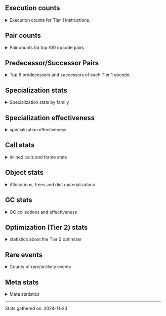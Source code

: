## Execution counts

<details>
<summary> Execution counts for Tier 1 instructions. </summary>


The "miss ratio" column shows the percentage of times the instruction
executed that it deoptimized. When this happens, the base unspecialized
instruction is not counted.

<table>
<thead>
<tr>
<th align="left">Name</th>
<th align="right">Base Count</th>
<th align="right">Head Count</th>
<th align="right">Change</th>
</tr>
</thead>
<tbody>
<tr>
<td align="left">UNARY_INVERT</td>
<td align="right">2,277,060</td>
<td align="right">9,252,400</td>
<td align="right">306.3%</td>
</tr>
<tr>
<td align="left">ENTER_EXECUTOR</td>
<td align="right">14,687,280</td>
<td align="right">49,463,740</td>
<td align="right">236.8%</td>
</tr>
<tr>
<td align="left">STORE_ATTR_INSTANCE_VALUE</td>
<td align="right">5,810,580</td>
<td align="right">19,162,920</td>
<td align="right">229.8%</td>
</tr>
<tr>
<td align="left">TO_BOOL_BOOL</td>
<td align="right">16,537,620</td>
<td align="right">41,411,700</td>
<td align="right">150.4%</td>
</tr>
<tr>
<td align="left">POP_JUMP_IF_TRUE</td>
<td align="right">8,787,840</td>
<td align="right">21,080,160</td>
<td align="right">139.9%</td>
</tr>
<tr>
<td align="left">RETURN_VALUE</td>
<td align="right">38,395,740</td>
<td align="right">88,931,380</td>
<td align="right">131.6%</td>
</tr>
<tr>
<td align="left">SWAP</td>
<td align="right">17,140,680</td>
<td align="right">37,458,480</td>
<td align="right">118.5%</td>
</tr>
<tr>
<td align="left">POP_TOP</td>
<td align="right">13,913,080</td>
<td align="right">29,044,760</td>
<td align="right">108.8%</td>
</tr>
<tr>
<td align="left">LOAD_ATTR_INSTANCE_VALUE</td>
<td align="right">46,838,400</td>
<td align="right">93,312,940</td>
<td align="right">99.2%</td>
</tr>
<tr>
<td align="left">STORE_SUBSCR</td>
<td align="right">5,503,520</td>
<td align="right">245,780</td>
<td align="right">-95.5%</td>
</tr>
<tr>
<td align="left">LOAD_CONST</td>
<td align="right">5,505,120</td>
<td align="right">248,660</td>
<td align="right">-95.5%</td>
</tr>
<tr>
<td align="left">BINARY_SLICE</td>
<td align="right">16,798,680</td>
<td align="right">1,029,300</td>
<td align="right">-93.9%</td>
</tr>
<tr>
<td align="left">RESUME_CHECK</td>
<td align="right">18,580,260</td>
<td align="right">1,639,800</td>
<td align="right">-91.2%</td>
</tr>
<tr>
<td align="left">COPY</td>
<td align="right">15,209,880</td>
<td align="right">28,562,220</td>
<td align="right">87.8%</td>
</tr>
<tr>
<td align="left">LOAD_CONST_IMMORTAL</td>
<td align="right">13,227,180</td>
<td align="right">1,976,580</td>
<td align="right">-85.1%</td>
</tr>
<tr>
<td align="left">BINARY_OP_ADD_INT</td>
<td align="right">16,540,500</td>
<td align="right">5,583,700</td>
<td align="right">-66.2%</td>
</tr>
<tr>
<td align="left">JUMP_BACKWARD</td>
<td align="right">2,435,420</td>
<td align="right">4,000,440</td>
<td align="right">64.3%</td>
</tr>
<tr>
<td align="left">LOAD_ATTR_METHOD_LAZY_DICT</td>
<td align="right">233,220</td>
<td align="right">83,620</td>
<td align="right">-64.1%</td>
</tr>
<tr>
<td align="left">TO_BOOL</td>
<td align="right">233,280</td>
<td align="right">83,680</td>
<td align="right">-64.1%</td>
</tr>
<tr>
<td align="left">LOAD_FAST_LOAD_FAST</td>
<td align="right">20,819,800</td>
<td align="right">7,753,400</td>
<td align="right">-62.8%</td>
</tr>
<tr>
<td align="left">STORE_FAST</td>
<td align="right">49,566,120</td>
<td align="right">80,361,700</td>
<td align="right">62.1%</td>
</tr>
<tr>
<td align="left">CALL_BUILTIN_O</td>
<td align="right">246,060</td>
<td align="right">96,480</td>
<td align="right">-60.8%</td>
</tr>
<tr>
<td align="left">CALL_METHOD_DESCRIPTOR_FAST</td>
<td align="right">248,520</td>
<td align="right">98,920</td>
<td align="right">-60.2%</td>
</tr>
<tr>
<td align="left">LOAD_ATTR_METHOD_WITH_VALUES</td>
<td align="right">12,917,620</td>
<td align="right">19,182,760</td>
<td align="right">48.5%</td>
</tr>
<tr>
<td align="left">GET_ITER</td>
<td align="right">606,840</td>
<td align="right">353,660</td>
<td align="right">-41.7%</td>
</tr>
<tr>
<td align="left">POP_JUMP_IF_FALSE</td>
<td align="right">54,532,200</td>
<td align="right">76,634,820</td>
<td align="right">40.5%</td>
</tr>
<tr>
<td align="left">LOAD_SMALL_INT</td>
<td align="right">91,894,340</td>
<td align="right">58,320,580</td>
<td align="right">-36.5%</td>
</tr>
<tr>
<td align="left">LOAD_FAST</td>
<td align="right">215,547,140</td>
<td align="right">293,898,880</td>
<td align="right">36.4%</td>
</tr>
<tr>
<td align="left">CALL_PY_EXACT_ARGS</td>
<td align="right">18,473,620</td>
<td align="right">24,741,240</td>
<td align="right">33.9%</td>
</tr>
<tr>
<td align="left">BINARY_OP</td>
<td align="right">49,370,560</td>
<td align="right">64,868,000</td>
<td align="right">31.4%</td>
</tr>
<tr>
<td align="left">FOR_ITER_LIST</td>
<td align="right">904,620</td>
<td align="right">651,440</td>
<td align="right">-28.0%</td>
</tr>
<tr>
<td align="left">LOAD_GLOBAL_BUILTIN</td>
<td align="right">1,137,120</td>
<td align="right">837,940</td>
<td align="right">-26.3%</td>
</tr>
<tr>
<td align="left">COMPARE_OP_INT</td>
<td align="right">46,155,000</td>
<td align="right">55,823,140</td>
<td align="right">20.9%</td>
</tr>
<tr>
<td align="left">CALL_LEN</td>
<td align="right">768,420</td>
<td align="right">618,820</td>
<td align="right">-19.5%</td>
</tr>
<tr>
<td align="left">BINARY_OP_SUBTRACT_INT</td>
<td align="right">34,956,120</td>
<td align="right">31,040,200</td>
<td align="right">-11.2%</td>
</tr>
<tr>
<td align="left">TO_BOOL_INT</td>
<td align="right">378,900</td>
<td align="right">388,780</td>
<td align="right">2.6%</td>
</tr>
<tr>
<td align="left">LOAD_GLOBAL_MODULE</td>
<td align="right">5,634,180</td>
<td align="right">5,636,660</td>
<td align="right">0.0%</td>
</tr>
<tr>
<td align="left">CALL_LIST_APPEND</td>
<td align="right">8,175,840</td>
<td align="right">8,178,320</td>
<td align="right">0.0%</td>
</tr>
<tr>
<td align="left">LOAD_ATTR_METHOD_NO_DICT</td>
<td align="right">8,191,860</td>
<td align="right">8,194,340</td>
<td align="right">0.0%</td>
</tr>
<tr>
<td align="left">BINARY_SUBSCR_LIST_INT</td>
<td align="right">8,355,420</td>
<td align="right">8,357,900</td>
<td align="right">0.0%</td>
</tr>
<tr>
<td align="left">JUMP_FORWARD</td>
<td align="right">3,778,440</td>
<td align="right">3,778,440</td>
<td align="right">0.0%</td>
</tr>
<tr>
<td align="left">FOR_ITER_RANGE</td>
<td align="right">824,000</td>
<td align="right">824,000</td>
<td align="right">0.0%</td>
</tr>
<tr>
<td align="left">BINARY_SUBSCR</td>
<td align="right">802,620</td>
<td align="right">802,620</td>
<td align="right">0.0%</td>
</tr>
<tr>
<td align="left">NOP</td>
<td align="right">500,340</td>
<td align="right">500,340</td>
<td align="right">0.0%</td>
</tr>
<tr>
<td align="left">STORE_SUBSCR_LIST_INT</td>
<td align="right">491,520</td>
<td align="right">491,520</td>
<td align="right">0.0%</td>
</tr>
<tr>
<td align="left">STORE_FAST_STORE_FAST</td>
<td align="right">367,800</td>
<td align="right">367,800</td>
<td align="right">0.0%</td>
</tr>
<tr>
<td align="left">UNPACK_SEQUENCE_TWO_TUPLE</td>
<td align="right">315,180</td>
<td align="right">315,180</td>
<td align="right">0.0%</td>
</tr>
<tr>
<td align="left">FOR_ITER</td>
<td align="right">261,340</td>
<td align="right">261,340</td>
<td align="right">0.0%</td>
</tr>
<tr>
<td align="left">CALL_BUILTIN_CLASS</td>
<td align="right">121,860</td>
<td align="right">121,860</td>
<td align="right">0.0%</td>
</tr>
<tr>
<td align="left">BUILD_LIST</td>
<td align="right">69,480</td>
<td align="right">69,480</td>
<td align="right">0.0%</td>
</tr>
<tr>
<td align="left">EXIT_INIT_CHECK</td>
<td align="right">53,400</td>
<td align="right">53,400</td>
<td align="right">0.0%</td>
</tr>
<tr>
<td align="left">BUILD_TUPLE</td>
<td align="right">53,400</td>
<td align="right">53,400</td>
<td align="right">0.0%</td>
</tr>
<tr>
<td align="left">CALL_ALLOC_AND_ENTER_INIT</td>
<td align="right">53,400</td>
<td align="right">53,400</td>
<td align="right">0.0%</td>
</tr>
<tr>
<td align="left">INTERPRETER_EXIT</td>
<td align="right">52,920</td>
<td align="right">52,920</td>
<td align="right">0.0%</td>
</tr>
<tr>
<td align="left">BINARY_OP_MULTIPLY_INT</td>
<td align="right">33,720</td>
<td align="right">33,720</td>
<td align="right">0.0%</td>
</tr>
<tr>
<td align="left">CALL_BUILTIN_FAST</td>
<td align="right">24,060</td>
<td align="right">24,060</td>
<td align="right">0.0%</td>
</tr>
<tr>
<td align="left">LIST_APPEND</td>
<td align="right">8,700</td>
<td align="right">8,700</td>
<td align="right">0.0%</td>
</tr>
<tr>
<td align="left">CALL</td>
<td align="right">1,180</td>
<td align="right">1,180</td>
<td align="right">0.0%</td>
</tr>
<tr>
<td align="left">LOAD_ATTR</td>
<td align="right">1,120</td>
<td align="right">1,120</td>
<td align="right">0.0%</td>
</tr>
<tr>
<td align="left">CALL_NON_PY_GENERAL</td>
<td align="right">780</td>
<td align="right">780</td>
<td align="right">0.0%</td>
</tr>
<tr>
<td align="left">LOAD_GLOBAL</td>
<td align="right">720</td>
<td align="right">720</td>
<td align="right">0.0%</td>
</tr>
<tr>
<td align="left">PUSH_NULL</td>
<td align="right">480</td>
<td align="right">480</td>
<td align="right">0.0%</td>
</tr>
<tr>
<td align="left">COMPARE_OP</td>
<td align="right">380</td>
<td align="right">380</td>
<td align="right">0.0%</td>
</tr>
<tr>
<td align="left">CALL_KW_NON_PY</td>
<td align="right">360</td>
<td align="right">360</td>
<td align="right">0.0%</td>
</tr>
<tr>
<td align="left">LOAD_ATTR_CLASS</td>
<td align="right">360</td>
<td align="right">360</td>
<td align="right">0.0%</td>
</tr>
<tr>
<td align="left">LOAD_ATTR_MODULE</td>
<td align="right">300</td>
<td align="right">300</td>
<td align="right">0.0%</td>
</tr>
<tr>
<td align="left">CALL_BUILTIN_FAST_WITH_KEYWORDS</td>
<td align="right">240</td>
<td align="right">240</td>
<td align="right">0.0%</td>
</tr>
<tr>
<td align="left">CALL_METHOD_DESCRIPTOR_NOARGS</td>
<td align="right">180</td>
<td align="right">180</td>
<td align="right">0.0%</td>
</tr>
<tr>
<td align="left">CALL_METHOD_DESCRIPTOR_O</td>
<td align="right">180</td>
<td align="right">180</td>
<td align="right">0.0%</td>
</tr>
<tr>
<td align="left">STORE_ATTR</td>
<td align="right">160</td>
<td align="right">160</td>
<td align="right">0.0%</td>
</tr>
<tr>
<td align="left">CALL_FUNCTION_EX</td>
<td align="right">120</td>
<td align="right">120</td>
<td align="right">0.0%</td>
</tr>
<tr>
<td align="left">LOAD_DEREF</td>
<td align="right">120</td>
<td align="right">120</td>
<td align="right">0.0%</td>
</tr>
<tr>
<td align="left">LOAD_FAST_AND_CLEAR</td>
<td align="right">120</td>
<td align="right">120</td>
<td align="right">0.0%</td>
</tr>
<tr>
<td align="left">CALL_ISINSTANCE</td>
<td align="right">120</td>
<td align="right">120</td>
<td align="right">0.0%</td>
</tr>
<tr>
<td align="left">MAKE_FUNCTION</td>
<td align="right">60</td>
<td align="right">60</td>
<td align="right">0.0%</td>
</tr>
<tr>
<td align="left">CALL_INTRINSIC_1</td>
<td align="right">60</td>
<td align="right">60</td>
<td align="right">0.0%</td>
</tr>
<tr>
<td align="left">COPY_FREE_VARS</td>
<td align="right">60</td>
<td align="right">60</td>
<td align="right">0.0%</td>
</tr>
<tr>
<td align="left">IS_OP</td>
<td align="right">60</td>
<td align="right">60</td>
<td align="right">0.0%</td>
</tr>
<tr>
<td align="left">LIST_EXTEND</td>
<td align="right">60</td>
<td align="right">60</td>
<td align="right">0.0%</td>
</tr>
<tr>
<td align="left">LOAD_FAST_CHECK</td>
<td align="right">60</td>
<td align="right">60</td>
<td align="right">0.0%</td>
</tr>
<tr>
<td align="left">MAKE_CELL</td>
<td align="right">60</td>
<td align="right">60</td>
<td align="right">0.0%</td>
</tr>
<tr>
<td align="left">POP_JUMP_IF_NOT_NONE</td>
<td align="right">60</td>
<td align="right">60</td>
<td align="right">0.0%</td>
</tr>
<tr>
<td align="left">SET_FUNCTION_ATTRIBUTE</td>
<td align="right">60</td>
<td align="right">60</td>
<td align="right">0.0%</td>
</tr>
<tr>
<td align="left">STORE_DEREF</td>
<td align="right">60</td>
<td align="right">60</td>
<td align="right">0.0%</td>
</tr>
<tr>
<td align="left">BINARY_OP_SUBTRACT_FLOAT</td>
<td align="right">60</td>
<td align="right">60</td>
<td align="right">0.0%</td>
</tr>
<tr>
<td align="left">BINARY_SUBSCR_TUPLE_INT</td>
<td align="right">60</td>
<td align="right">60</td>
<td align="right">0.0%</td>
</tr>
<tr>
<td align="left">CALL_PY_GENERAL</td>
<td align="right">60</td>
<td align="right">60</td>
<td align="right">0.0%</td>
</tr>
<tr>
<td align="left">COMPARE_OP_STR</td>
<td align="right">60</td>
<td align="right">60</td>
<td align="right">0.0%</td>
</tr>
<tr>
<td align="left">UNPACK_SEQUENCE</td>
<td align="right">20</td>
<td align="right">20</td>
<td align="right">0.0%</td>
</tr>
</tbody>
</table>


</details>

## Pair counts

<details>
<summary> Pair counts for top 100 opcode pairs </summary>


Pairs of specialized operations that deoptimize and are then followed by
the corresponding unspecialized instruction are not counted as pairs.

Not included in comparative output.


</details>

## Predecessor/Successor Pairs

<details>
<summary> Top 5 predecessors and successors of each Tier 1 opcode. </summary>


This does not include the unspecialized instructions that occur after a
specialized instruction deoptimizes.

Not included in comparative output.


</details>

## Specialization stats

<details>
<summary> Specialization stats by family </summary>

### BINARY_OP

<details>
<summary> specialization stats for BINARY_OP family </summary>

<table>
<thead>
<tr>
<th align="left">Kind</th>
<th align="right">Base Count</th>
<th align="right">Base Ratio</th>
<th align="right">Head Count</th>
<th align="right">Head Ratio</th>
<th align="right">Change</th>
</tr>
</thead>
<tbody>
<tr>
<td align="left">
deferred
<details>
<summary>ⓘ</summary>

Lists the number of "deferred" (i.e. not specialized) instructions executed.
</details>
</td>
<td align="right">49,357,980</td>
<td align="right">17.9%</td>
<td align="right">64,851,640</td>
<td align="right">22.2%</td>
<td align="right">31.4%</td>
</tr>
<tr>
<td align="left">
hit
<details>
<summary>ⓘ</summary>

Specialized instructions that complete.
</details>
</td>
<td align="right">226,917,180</td>
<td align="right">82.1%</td>
<td align="right">226,917,180</td>
<td align="right">77.8%</td>
<td align="right">0.0%</td>
</tr>
</tbody>
</table>

<table>
<thead>
<tr>
<th align="left">Success</th>
<th align="right">Base Count</th>
<th align="right">Base Ratio</th>
<th align="right">Head Count</th>
<th align="right">Head Ratio</th>
<th align="right">Change</th>
</tr>
</thead>
<tbody>
<tr>
<td align="left">Failure</td>
<td align="right">12,520</td>
<td align="right">100.0%</td>
<td align="right">16,300</td>
<td align="right">100.0%</td>
<td align="right">30.2%</td>
</tr>
<tr>
<td align="left">Success</td>
<td align="right">0</td>
<td align="right">0.0%</td>
<td align="right">0</td>
<td align="right">0.0%</td>
<td align="right"></td>
</tr>
</tbody>
</table>

<table>
<thead>
<tr>
<th align="left">Failure kind</th>
<th align="right">Base Count</th>
<th align="right">Base Ratio</th>
<th align="right">Head Count</th>
<th align="right">Head Ratio</th>
<th align="right">Change</th>
</tr>
</thead>
<tbody>
<tr>
<td align="left">and int</td>
<td align="right">2,460</td>
<td align="right">19.6%</td>
<td align="right">9,780</td>
<td align="right">60.0%</td>
<td align="right">297.6%</td>
</tr>
<tr>
<td align="left">add other</td>
<td align="right">2,820</td>
<td align="right">22.5%</td>
<td align="right">260</td>
<td align="right">1.6%</td>
<td align="right">-90.8%</td>
</tr>
<tr>
<td align="left">rshift</td>
<td align="right">1,840</td>
<td align="right">14.7%</td>
<td align="right">1,280</td>
<td align="right">7.9%</td>
<td align="right">-30.4%</td>
</tr>
<tr>
<td align="left">lshift</td>
<td align="right">4,700</td>
<td align="right">37.5%</td>
<td align="right">4,280</td>
<td align="right">26.3%</td>
<td align="right">-8.9%</td>
</tr>
<tr>
<td align="left">multiply different types</td>
<td align="right">580</td>
<td align="right">4.6%</td>
<td align="right">580</td>
<td align="right">3.6%</td>
<td align="right">0.0%</td>
</tr>
<tr>
<td align="left">or</td>
<td align="right">120</td>
<td align="right">1.0%</td>
<td align="right">120</td>
<td align="right">0.7%</td>
<td align="right">0.0%</td>
</tr>
</tbody>
</table>


</details>

### BINARY_SLICE

<details>
<summary> specialization stats for BINARY_SLICE family </summary>

<table>
<thead>
<tr>
<th align="left">Kind</th>
<th align="right">Base Count</th>
<th align="right">Base Ratio</th>
<th align="right">Head Count</th>
<th align="right">Head Ratio</th>
<th align="right">Change</th>
</tr>
</thead>
<tbody>
<tr>
<td align="left">
deferred
<details>
<summary>ⓘ</summary>

Lists the number of "deferred" (i.e. not specialized) instructions executed.
</details>
</td>
<td align="right">16,798,680</td>
<td align="right">100.0%</td>
<td align="right">1,029,300</td>
<td align="right">100.0%</td>
<td align="right">-93.9%</td>
</tr>
</tbody>
</table>


</details>

### BINARY_SUBSCR

<details>
<summary> specialization stats for BINARY_SUBSCR family </summary>

<table>
<thead>
<tr>
<th align="left">Kind</th>
<th align="right">Base Count</th>
<th align="right">Base Ratio</th>
<th align="right">Head Count</th>
<th align="right">Head Ratio</th>
<th align="right">Change</th>
</tr>
</thead>
<tbody>
<tr>
<td align="left">
deferred
<details>
<summary>ⓘ</summary>

Lists the number of "deferred" (i.e. not specialized) instructions executed.
</details>
</td>
<td align="right">802,320</td>
<td align="right">1.2%</td>
<td align="right">802,320</td>
<td align="right">1.2%</td>
<td align="right">0.0%</td>
</tr>
<tr>
<td align="left">
hit
<details>
<summary>ⓘ</summary>

Specialized instructions that complete.
</details>
</td>
<td align="right">68,517,480</td>
<td align="right">98.8%</td>
<td align="right">68,517,480</td>
<td align="right">98.8%</td>
<td align="right">0.0%</td>
</tr>
</tbody>
</table>

<table>
<thead>
<tr>
<th align="left">Success</th>
<th align="right">Base Count</th>
<th align="right">Base Ratio</th>
<th align="right">Head Count</th>
<th align="right">Head Ratio</th>
<th align="right">Change</th>
</tr>
</thead>
<tbody>
<tr>
<td align="left">Success</td>
<td align="right">20</td>
<td align="right">6.7%</td>
<td align="right">20</td>
<td align="right">6.7%</td>
<td align="right">0.0%</td>
</tr>
<tr>
<td align="left">Failure</td>
<td align="right">280</td>
<td align="right">93.3%</td>
<td align="right">280</td>
<td align="right">93.3%</td>
<td align="right">0.0%</td>
</tr>
</tbody>
</table>

<table>
<thead>
<tr>
<th align="left">Failure kind</th>
<th align="right">Base Count</th>
<th align="right">Base Ratio</th>
<th align="right">Head Count</th>
<th align="right">Head Ratio</th>
<th align="right">Change</th>
</tr>
</thead>
<tbody>
<tr>
<td align="left">buffer int</td>
<td align="right">260</td>
<td align="right">92.9%</td>
<td align="right">260</td>
<td align="right">92.9%</td>
<td align="right">0.0%</td>
</tr>
<tr>
<td align="left">list slice</td>
<td align="right">20</td>
<td align="right">7.1%</td>
<td align="right">20</td>
<td align="right">7.1%</td>
<td align="right">0.0%</td>
</tr>
</tbody>
</table>


</details>

### CALL

<details>
<summary> specialization stats for CALL family </summary>

<table>
<thead>
<tr>
<th align="left">Kind</th>
<th align="right">Base Count</th>
<th align="right">Base Ratio</th>
<th align="right">Head Count</th>
<th align="right">Head Ratio</th>
<th align="right">Change</th>
</tr>
</thead>
<tbody>
<tr>
<td align="left">
hit
<details>
<summary>ⓘ</summary>

Specialized instructions that complete.
</details>
</td>
<td align="right">191,196,300</td>
<td align="right">100.0%</td>
<td align="right">191,196,300</td>
<td align="right">100.0%</td>
<td align="right">0.0%</td>
</tr>
</tbody>
</table>

<table>
<thead>
<tr>
<th align="left">Success</th>
<th align="right">Base Count</th>
<th align="right">Base Ratio</th>
<th align="right">Head Count</th>
<th align="right">Head Ratio</th>
<th align="right">Change</th>
</tr>
</thead>
<tbody>
<tr>
<td align="left">Success</td>
<td align="right">1,180</td>
<td align="right">100.0%</td>
<td align="right">1,180</td>
<td align="right">100.0%</td>
<td align="right">0.0%</td>
</tr>
<tr>
<td align="left">Failure</td>
<td align="right">0</td>
<td align="right">0.0%</td>
<td align="right">0</td>
<td align="right">0.0%</td>
<td align="right"></td>
</tr>
</tbody>
</table>


</details>

### COMPARE_OP

<details>
<summary> specialization stats for COMPARE_OP family </summary>

<table>
<thead>
<tr>
<th align="left">Kind</th>
<th align="right">Base Count</th>
<th align="right">Base Ratio</th>
<th align="right">Head Count</th>
<th align="right">Head Ratio</th>
<th align="right">Change</th>
</tr>
</thead>
<tbody>
<tr>
<td align="left">
deferred
<details>
<summary>ⓘ</summary>

Lists the number of "deferred" (i.e. not specialized) instructions executed.
</details>
</td>
<td align="right">180</td>
<td align="right">0.0%</td>
<td align="right">180</td>
<td align="right">0.0%</td>
<td align="right">0.0%</td>
</tr>
<tr>
<td align="left">
hit
<details>
<summary>ⓘ</summary>

Specialized instructions that complete.
</details>
</td>
<td align="right">241,876,620</td>
<td align="right">100.0%</td>
<td align="right">241,876,620</td>
<td align="right">100.0%</td>
<td align="right">0.0%</td>
</tr>
</tbody>
</table>

<table>
<thead>
<tr>
<th align="left">Success</th>
<th align="right">Base Count</th>
<th align="right">Base Ratio</th>
<th align="right">Head Count</th>
<th align="right">Head Ratio</th>
<th align="right">Change</th>
</tr>
</thead>
<tbody>
<tr>
<td align="left">Success</td>
<td align="right">160</td>
<td align="right">80.0%</td>
<td align="right">160</td>
<td align="right">80.0%</td>
<td align="right">0.0%</td>
</tr>
<tr>
<td align="left">Failure</td>
<td align="right">40</td>
<td align="right">20.0%</td>
<td align="right">40</td>
<td align="right">20.0%</td>
<td align="right">0.0%</td>
</tr>
</tbody>
</table>

<table>
<thead>
<tr>
<th align="left">Failure kind</th>
<th align="right">Base Count</th>
<th align="right">Base Ratio</th>
<th align="right">Head Count</th>
<th align="right">Head Ratio</th>
<th align="right">Change</th>
</tr>
</thead>
<tbody>
<tr>
<td align="left">big int</td>
<td align="right">40</td>
<td align="right">100.0%</td>
<td align="right">40</td>
<td align="right">100.0%</td>
<td align="right">0.0%</td>
</tr>
</tbody>
</table>


</details>

### FOR_ITER

<details>
<summary> specialization stats for FOR_ITER family </summary>

<table>
<thead>
<tr>
<th align="left">Kind</th>
<th align="right">Base Count</th>
<th align="right">Base Ratio</th>
<th align="right">Head Count</th>
<th align="right">Head Ratio</th>
<th align="right">Change</th>
</tr>
</thead>
<tbody>
<tr>
<td align="left">
hit
<details>
<summary>ⓘ</summary>

Specialized instructions that complete.
</details>
</td>
<td align="right">1,728,620</td>
<td align="right">86.9%</td>
<td align="right">1,475,440</td>
<td align="right">85.0%</td>
<td align="right">-14.6%</td>
</tr>
<tr>
<td align="left">
deferred
<details>
<summary>ⓘ</summary>

Lists the number of "deferred" (i.e. not specialized) instructions executed.
</details>
</td>
<td align="right">261,240</td>
<td align="right">13.1%</td>
<td align="right">261,240</td>
<td align="right">15.0%</td>
<td align="right">0.0%</td>
</tr>
</tbody>
</table>

<table>
<thead>
<tr>
<th align="left">Success</th>
<th align="right">Base Count</th>
<th align="right">Base Ratio</th>
<th align="right">Head Count</th>
<th align="right">Head Ratio</th>
<th align="right">Change</th>
</tr>
</thead>
<tbody>
<tr>
<td align="left">Success</td>
<td align="right">0</td>
<td align="right">0.0%</td>
<td align="right">0</td>
<td align="right">0.0%</td>
<td align="right"></td>
</tr>
<tr>
<td align="left">Failure</td>
<td align="right">100</td>
<td align="right">100.0%</td>
<td align="right">100</td>
<td align="right">100.0%</td>
<td align="right">0.0%</td>
</tr>
</tbody>
</table>

<table>
<thead>
<tr>
<th align="left">Failure kind</th>
<th align="right">Base Count</th>
<th align="right">Base Ratio</th>
<th align="right">Head Count</th>
<th align="right">Head Ratio</th>
<th align="right">Change</th>
</tr>
</thead>
<tbody>
<tr>
<td align="left">enumerate</td>
<td align="right">100</td>
<td align="right">100.0%</td>
<td align="right">100</td>
<td align="right">100.0%</td>
<td align="right">0.0%</td>
</tr>
</tbody>
</table>


</details>

### LOAD_ATTR

<details>
<summary> specialization stats for LOAD_ATTR family </summary>

<table>
<thead>
<tr>
<th align="left">Kind</th>
<th align="right">Base Count</th>
<th align="right">Base Ratio</th>
<th align="right">Head Count</th>
<th align="right">Head Ratio</th>
<th align="right">Change</th>
</tr>
</thead>
<tbody>
<tr>
<td align="left">
deferred
<details>
<summary>ⓘ</summary>

Lists the number of "deferred" (i.e. not specialized) instructions executed.
</details>
</td>
<td align="right">420</td>
<td align="right">0.0%</td>
<td align="right">420</td>
<td align="right">0.0%</td>
<td align="right">0.0%</td>
</tr>
<tr>
<td align="left">
hit
<details>
<summary>ⓘ</summary>

Specialized instructions that complete.
</details>
</td>
<td align="right">460,713,480</td>
<td align="right">100.0%</td>
<td align="right">460,713,480</td>
<td align="right">100.0%</td>
<td align="right">0.0%</td>
</tr>
</tbody>
</table>

<table>
<thead>
<tr>
<th align="left">Success</th>
<th align="right">Base Count</th>
<th align="right">Base Ratio</th>
<th align="right">Head Count</th>
<th align="right">Head Ratio</th>
<th align="right">Change</th>
</tr>
</thead>
<tbody>
<tr>
<td align="left">Success</td>
<td align="right">660</td>
<td align="right">94.3%</td>
<td align="right">660</td>
<td align="right">94.3%</td>
<td align="right">0.0%</td>
</tr>
<tr>
<td align="left">Failure</td>
<td align="right">40</td>
<td align="right">5.7%</td>
<td align="right">40</td>
<td align="right">5.7%</td>
<td align="right">0.0%</td>
</tr>
</tbody>
</table>

<table>
<thead>
<tr>
<th align="left">Failure kind</th>
<th align="right">Base Count</th>
<th align="right">Base Ratio</th>
<th align="right">Head Count</th>
<th align="right">Head Ratio</th>
<th align="right">Change</th>
</tr>
</thead>
<tbody>
<tr>
<td align="left">non overriding descriptor</td>
<td align="right">20</td>
<td align="right">50.0%</td>
<td align="right">20</td>
<td align="right">50.0%</td>
<td align="right">0.0%</td>
</tr>
</tbody>
</table>


</details>

### LOAD_GLOBAL

<details>
<summary> specialization stats for LOAD_GLOBAL family </summary>

<table>
<thead>
<tr>
<th align="left">Kind</th>
<th align="right">Base Count</th>
<th align="right">Base Ratio</th>
<th align="right">Head Count</th>
<th align="right">Head Ratio</th>
<th align="right">Change</th>
</tr>
</thead>
<tbody>
<tr>
<td align="left">
hit
<details>
<summary>ⓘ</summary>

Specialized instructions that complete.
</details>
</td>
<td align="right">6,771,300</td>
<td align="right">100.0%</td>
<td align="right">6,474,600</td>
<td align="right">100.0%</td>
<td align="right">-4.4%</td>
</tr>
</tbody>
</table>


</details>

### STORE_ATTR

<details>
<summary> specialization stats for STORE_ATTR family </summary>

<table>
<thead>
<tr>
<th align="left">Kind</th>
<th align="right">Base Count</th>
<th align="right">Base Ratio</th>
<th align="right">Head Count</th>
<th align="right">Head Ratio</th>
<th align="right">Change</th>
</tr>
</thead>
<tbody>
<tr>
<td align="left">
hit
<details>
<summary>ⓘ</summary>

Specialized instructions that complete.
</details>
</td>
<td align="right">35,343,900</td>
<td align="right">100.0%</td>
<td align="right">35,343,900</td>
<td align="right">100.0%</td>
<td align="right">0.0%</td>
</tr>
</tbody>
</table>

<table>
<thead>
<tr>
<th align="left">Success</th>
<th align="right">Base Count</th>
<th align="right">Base Ratio</th>
<th align="right">Head Count</th>
<th align="right">Head Ratio</th>
<th align="right">Change</th>
</tr>
</thead>
<tbody>
<tr>
<td align="left">Success</td>
<td align="right">160</td>
<td align="right">100.0%</td>
<td align="right">160</td>
<td align="right">100.0%</td>
<td align="right">0.0%</td>
</tr>
<tr>
<td align="left">Failure</td>
<td align="right">0</td>
<td align="right">0.0%</td>
<td align="right">0</td>
<td align="right">0.0%</td>
<td align="right"></td>
</tr>
</tbody>
</table>


</details>

### STORE_SUBSCR

<details>
<summary> specialization stats for STORE_SUBSCR family </summary>

<table>
<thead>
<tr>
<th align="left">Kind</th>
<th align="right">Base Count</th>
<th align="right">Base Ratio</th>
<th align="right">Head Count</th>
<th align="right">Head Ratio</th>
<th align="right">Change</th>
</tr>
</thead>
<tbody>
<tr>
<td align="left">
deferred
<details>
<summary>ⓘ</summary>

Lists the number of "deferred" (i.e. not specialized) instructions executed.
</details>
</td>
<td align="right">5,502,180</td>
<td align="right">12.0%</td>
<td align="right">245,720</td>
<td align="right">0.6%</td>
<td align="right">-95.5%</td>
</tr>
<tr>
<td align="left">
hit
<details>
<summary>ⓘ</summary>

Specialized instructions that complete.
</details>
</td>
<td align="right">40,342,080</td>
<td align="right">88.0%</td>
<td align="right">40,342,080</td>
<td align="right">99.4%</td>
<td align="right">0.0%</td>
</tr>
</tbody>
</table>

<table>
<thead>
<tr>
<th align="left">Success</th>
<th align="right">Base Count</th>
<th align="right">Base Ratio</th>
<th align="right">Head Count</th>
<th align="right">Head Ratio</th>
<th align="right">Change</th>
</tr>
</thead>
<tbody>
<tr>
<td align="left">Failure</td>
<td align="right">1,340</td>
<td align="right">100.0%</td>
<td align="right">60</td>
<td align="right">100.0%</td>
<td align="right">-95.5%</td>
</tr>
<tr>
<td align="left">Success</td>
<td align="right">0</td>
<td align="right">0.0%</td>
<td align="right">0</td>
<td align="right">0.0%</td>
<td align="right"></td>
</tr>
</tbody>
</table>

<table>
<thead>
<tr>
<th align="left">Failure kind</th>
<th align="right">Base Count</th>
<th align="right">Base Ratio</th>
<th align="right">Head Count</th>
<th align="right">Head Ratio</th>
<th align="right">Change</th>
</tr>
</thead>
<tbody>
<tr>
<td align="left">list slice</td>
<td align="right">1,340</td>
<td align="right">100.0%</td>
<td align="right">60</td>
<td align="right">100.0%</td>
<td align="right">-95.5%</td>
</tr>
</tbody>
</table>


</details>

### TO_BOOL

<details>
<summary> specialization stats for TO_BOOL family </summary>

<table>
<thead>
<tr>
<th align="left">Kind</th>
<th align="right">Base Count</th>
<th align="right">Base Ratio</th>
<th align="right">Head Count</th>
<th align="right">Head Ratio</th>
<th align="right">Change</th>
</tr>
</thead>
<tbody>
<tr>
<td align="left">
deferred
<details>
<summary>ⓘ</summary>

Lists the number of "deferred" (i.e. not specialized) instructions executed.
</details>
</td>
<td align="right">233,160</td>
<td align="right">0.4%</td>
<td align="right">83,560</td>
<td align="right">0.1%</td>
<td align="right">-64.2%</td>
</tr>
<tr>
<td align="left">
hit
<details>
<summary>ⓘ</summary>

Specialized instructions that complete.
</details>
</td>
<td align="right">61,789,980</td>
<td align="right">99.6%</td>
<td align="right">74,269,860</td>
<td align="right">99.9%</td>
<td align="right">20.2%</td>
</tr>
</tbody>
</table>

<table>
<thead>
<tr>
<th align="left">Success</th>
<th align="right">Base Count</th>
<th align="right">Base Ratio</th>
<th align="right">Head Count</th>
<th align="right">Head Ratio</th>
<th align="right">Change</th>
</tr>
</thead>
<tbody>
<tr>
<td align="left">Success</td>
<td align="right">0</td>
<td align="right">0.0%</td>
<td align="right">0</td>
<td align="right">0.0%</td>
<td align="right"></td>
</tr>
<tr>
<td align="left">Failure</td>
<td align="right">60</td>
<td align="right">100.0%</td>
<td align="right">60</td>
<td align="right">100.0%</td>
<td align="right">0.0%</td>
</tr>
</tbody>
</table>

<table>
<thead>
<tr>
<th align="left">Failure kind</th>
<th align="right">Base Count</th>
<th align="right">Base Ratio</th>
<th align="right">Head Count</th>
<th align="right">Head Ratio</th>
<th align="right">Change</th>
</tr>
</thead>
<tbody>
<tr>
<td align="left">bytes</td>
<td align="right">40</td>
<td align="right">66.7%</td>
<td align="right">40</td>
<td align="right">66.7%</td>
<td align="right">0.0%</td>
</tr>
<tr>
<td align="left">sequence</td>
<td align="right">20</td>
<td align="right">33.3%</td>
<td align="right">20</td>
<td align="right">33.3%</td>
<td align="right">0.0%</td>
</tr>
</tbody>
</table>


</details>

### UNPACK_SEQUENCE

<details>
<summary> specialization stats for UNPACK_SEQUENCE family </summary>

<table>
<thead>
<tr>
<th align="left">Kind</th>
<th align="right">Base Count</th>
<th align="right">Base Ratio</th>
<th align="right">Head Count</th>
<th align="right">Head Ratio</th>
<th align="right">Change</th>
</tr>
</thead>
<tbody>
<tr>
<td align="left">
hit
<details>
<summary>ⓘ</summary>

Specialized instructions that complete.
</details>
</td>
<td align="right">20,240,460</td>
<td align="right">100.0%</td>
<td align="right">20,240,460</td>
<td align="right">100.0%</td>
<td align="right">0.0%</td>
</tr>
</tbody>
</table>

<table>
<thead>
<tr>
<th align="left">Success</th>
<th align="right">Base Count</th>
<th align="right">Base Ratio</th>
<th align="right">Head Count</th>
<th align="right">Head Ratio</th>
<th align="right">Change</th>
</tr>
</thead>
<tbody>
<tr>
<td align="left">Success</td>
<td align="right">20</td>
<td align="right">100.0%</td>
<td align="right">20</td>
<td align="right">100.0%</td>
<td align="right">0.0%</td>
</tr>
<tr>
<td align="left">Failure</td>
<td align="right">0</td>
<td align="right">0.0%</td>
<td align="right">0</td>
<td align="right">0.0%</td>
<td align="right"></td>
</tr>
</tbody>
</table>


</details>


</details>

## Specialization effectiveness

<details>
<summary> specialization effectiveness </summary>


All entries are execution counts. Should add up to the total number of
Tier 1 instructions executed.

<table>
<thead>
<tr>
<th align="left">Instructions</th>
<th align="right">Base Count</th>
<th align="right">Base Ratio</th>
<th align="right">Head Count</th>
<th align="right">Head Ratio</th>
<th align="right">Change</th>
</tr>
</thead>
<tbody>
<tr>
<td align="left">
Specialized misses
<details>
<summary>ⓘ</summary>

Specialized instructions, e.g. `LOAD_ATTR_MODULE` that deopt.
</details>
</td>
<td align="right">220</td>
<td align="right">0.0%</td>
<td align="right">1,000</td>
<td align="right">0.0%</td>
<td align="right">354.5%</td>
</tr>
<tr>
<td align="left">
Basic
<details>
<summary>ⓘ</summary>

Instructions that are not and cannot be specialized, e.g. `LOAD_FAST`.
</details>
</td>
<td align="right">556,204,460</td>
<td align="right">62.1%</td>
<td align="right">790,251,200</td>
<td align="right">66.6%</td>
<td align="right">42.1%</td>
</tr>
<tr>
<td align="left">
Specialized hits
<details>
<summary>ⓘ</summary>

Specialized instructions, e.g. `LOAD_ATTR_MODULE` that complete.
</details>
</td>
<td align="right">266,177,340</td>
<td align="right">29.7%</td>
<td align="right">328,883,700</td>
<td align="right">27.7%</td>
<td align="right">23.6%</td>
</tr>
<tr>
<td align="left">
Not specialized
<details>
<summary>ⓘ</summary>

Instructions that could be specialized but aren't, e.g. `LOAD_ATTR`, `BINARY_SLICE`.
</details>
</td>
<td align="right">72,973,580</td>
<td align="right">8.2%</td>
<td align="right">67,294,300</td>
<td align="right">5.7%</td>
<td align="right">-7.8%</td>
</tr>
</tbody>
</table>

### Deferred by instruction

<details>
<summary> Breakdown of deferred (not specialized) instruction counts by family </summary>

<table>
<thead>
<tr>
<th align="left">Name</th>
<th align="right">Base Count</th>
<th align="right">Base Ratio</th>
<th align="right">Head Count</th>
<th align="right">Head Ratio</th>
<th align="right">Change</th>
</tr>
</thead>
<tbody>
<tr>
<td align="left">STORE_SUBSCR</td>
<td align="right">5,502,180</td>
<td align="right">7.5%</td>
<td align="right">245,720</td>
<td align="right">0.4%</td>
<td align="right">-95.5%</td>
</tr>
<tr>
<td align="left">BINARY_SLICE</td>
<td align="right">16,798,680</td>
<td align="right">23.0%</td>
<td align="right">1,029,300</td>
<td align="right">1.5%</td>
<td align="right">-93.9%</td>
</tr>
<tr>
<td align="left">TO_BOOL</td>
<td align="right">233,160</td>
<td align="right">0.3%</td>
<td align="right">83,560</td>
<td align="right">0.1%</td>
<td align="right">-64.2%</td>
</tr>
<tr>
<td align="left">BINARY_OP</td>
<td align="right">49,357,980</td>
<td align="right">67.7%</td>
<td align="right">64,851,640</td>
<td align="right">96.4%</td>
<td align="right">31.4%</td>
</tr>
<tr>
<td align="left">BINARY_SUBSCR</td>
<td align="right">802,320</td>
<td align="right">1.1%</td>
<td align="right">802,320</td>
<td align="right">1.2%</td>
<td align="right">0.0%</td>
</tr>
<tr>
<td align="left">FOR_ITER</td>
<td align="right">261,240</td>
<td align="right">0.4%</td>
<td align="right">261,240</td>
<td align="right">0.4%</td>
<td align="right">0.0%</td>
</tr>
<tr>
<td align="left">LOAD_ATTR</td>
<td align="right">420</td>
<td align="right">0.0%</td>
<td align="right">420</td>
<td align="right">0.0%</td>
<td align="right">0.0%</td>
</tr>
<tr>
<td align="left">COMPARE_OP</td>
<td align="right">180</td>
<td align="right">0.0%</td>
<td align="right">180</td>
<td align="right">0.0%</td>
<td align="right">0.0%</td>
</tr>
<tr>
<td align="left">STORE_SLICE</td>
<td align="right">0</td>
<td align="right">0.0%</td>
<td align="right">0</td>
<td align="right">0.0%</td>
<td align="right"></td>
</tr>
<tr>
<td align="left">CACHE</td>
<td align="right">0</td>
<td align="right">0.0%</td>
<td align="right">0</td>
<td align="right">0.0%</td>
<td align="right"></td>
</tr>
</tbody>
</table>


</details>

### Misses by instruction

<details>
<summary> Breakdown of misses (specialized deopts) instruction counts by family </summary>

<table>
<thead>
<tr>
<th align="left">Name</th>
<th align="right">Base Count</th>
<th align="right">Base Ratio</th>
<th align="right">Head Count</th>
<th align="right">Head Ratio</th>
<th align="right">Change</th>
</tr>
</thead>
<tbody>
<tr>
<td align="left">RESUME</td>
<td align="right">220</td>
<td align="right">50.0%</td>
<td align="right">1,000</td>
<td align="right">50.0%</td>
<td align="right">354.5%</td>
</tr>
<tr>
<td align="left">RESUME_CHECK</td>
<td align="right">220</td>
<td align="right">50.0%</td>
<td align="right">1,000</td>
<td align="right">50.0%</td>
<td align="right">354.5%</td>
</tr>
<tr>
<td align="left">CACHE</td>
<td align="right">0</td>
<td align="right">0.0%</td>
<td align="right">0</td>
<td align="right">0.0%</td>
<td align="right"></td>
</tr>
<tr>
<td align="left">EXIT_INIT_CHECK</td>
<td align="right">0</td>
<td align="right">0.0%</td>
<td align="right">0</td>
<td align="right">0.0%</td>
<td align="right"></td>
</tr>
<tr>
<td align="left">GET_ITER</td>
<td align="right">0</td>
<td align="right">0.0%</td>
<td align="right">0</td>
<td align="right">0.0%</td>
<td align="right"></td>
</tr>
<tr>
<td align="left">INTERPRETER_EXIT</td>
<td align="right">0</td>
<td align="right">0.0%</td>
<td align="right">0</td>
<td align="right">0.0%</td>
<td align="right"></td>
</tr>
<tr>
<td align="left">MAKE_FUNCTION</td>
<td align="right">0</td>
<td align="right">0.0%</td>
<td align="right">0</td>
<td align="right">0.0%</td>
<td align="right"></td>
</tr>
<tr>
<td align="left">NOP</td>
<td align="right">0</td>
<td align="right">0.0%</td>
<td align="right">0</td>
<td align="right">0.0%</td>
<td align="right"></td>
</tr>
<tr>
<td align="left">POP_TOP</td>
<td align="right">0</td>
<td align="right">0.0%</td>
<td align="right">0</td>
<td align="right">0.0%</td>
<td align="right"></td>
</tr>
<tr>
<td align="left">PUSH_NULL</td>
<td align="right">0</td>
<td align="right">0.0%</td>
<td align="right">0</td>
<td align="right">0.0%</td>
<td align="right"></td>
</tr>
</tbody>
</table>


</details>


</details>

## Call stats

<details>
<summary> Inlined calls and frame stats </summary>


This shows what fraction of calls to Python functions are inlined (i.e.
not having a call at the C level) and for those that are not, where the
call comes from.  The various categories overlap.

Also includes the count of frame objects created.

<table>
<thead>
<tr>
<th align="left"></th>
<th align="right">Base Count</th>
<th align="right">Base Ratio</th>
<th align="right">Head Count</th>
<th align="right">Head Ratio</th>
<th align="right">Change</th>
</tr>
</thead>
<tbody>
<tr>
<td align="left">Calls to PyEval_EvalDefault</td>
<td align="right">52,980</td>
<td align="right">0.1%</td>
<td align="right">52,980</td>
<td align="right">0.1%</td>
<td align="right">0.0%</td>
</tr>
<tr>
<td align="left">Calls to Python functions inlined</td>
<td align="right">95,931,300</td>
<td align="right">99.9%</td>
<td align="right">95,931,300</td>
<td align="right">99.9%</td>
<td align="right">0.0%</td>
</tr>
<tr>
<td align="left">Calls via PyEval_EvalFrame (total)</td>
<td align="right">52,980</td>
<td align="right">0.1%</td>
<td align="right">52,980</td>
<td align="right">0.1%</td>
<td align="right">0.0%</td>
</tr>
<tr>
<td align="left">Calls via PyEval_EvalFrame (vector)</td>
<td align="right">52,980</td>
<td align="right">0.1%</td>
<td align="right">52,980</td>
<td align="right">0.1%</td>
<td align="right">0.0%</td>
</tr>
<tr>
<td align="left">Calls via PyEval_EvalFrame (generator)</td>
<td align="right">0</td>
<td align="right">0.0%</td>
<td align="right">0</td>
<td align="right">0.0%</td>
<td align="right"></td>
</tr>
<tr>
<td align="left">Calls via PyEval_EvalFrame (legacy)</td>
<td align="right">0</td>
<td align="right">0.0%</td>
<td align="right">0</td>
<td align="right">0.0%</td>
<td align="right"></td>
</tr>
<tr>
<td align="left">Calls via PyEval_EvalFrame (function vectorcall)</td>
<td align="right">52,980</td>
<td align="right">0.1%</td>
<td align="right">52,980</td>
<td align="right">0.1%</td>
<td align="right">0.0%</td>
</tr>
<tr>
<td align="left">Calls via PyEval_EvalFrame (build class)</td>
<td align="right">0</td>
<td align="right">0.0%</td>
<td align="right">0</td>
<td align="right">0.0%</td>
<td align="right"></td>
</tr>
<tr>
<td align="left">Calls via PyEval_EvalFrame (slot)</td>
<td align="right">0</td>
<td align="right">0.0%</td>
<td align="right">0</td>
<td align="right">0.0%</td>
<td align="right"></td>
</tr>
<tr>
<td align="left">Calls via PyEval_EvalFrame (function ex)</td>
<td align="right">60</td>
<td align="right">0.0%</td>
<td align="right">60</td>
<td align="right">0.0%</td>
<td align="right">0.0%</td>
</tr>
<tr>
<td align="left">Calls via PyEval_EvalFrame (api)</td>
<td align="right">52,920</td>
<td align="right">0.1%</td>
<td align="right">52,920</td>
<td align="right">0.1%</td>
<td align="right">0.0%</td>
</tr>
<tr>
<td align="left">Calls via PyEval_EvalFrame (method)</td>
<td align="right">0</td>
<td align="right">0.0%</td>
<td align="right">0</td>
<td align="right">0.0%</td>
<td align="right"></td>
</tr>
<tr>
<td align="left">Frame objects created</td>
<td align="right">0</td>
<td align="right">0.0%</td>
<td align="right">0</td>
<td align="right">0.0%</td>
<td align="right"></td>
</tr>
<tr>
<td align="left">Frames pushed</td>
<td align="right">96,037,680</td>
<td align="right">100.1%</td>
<td align="right">96,037,680</td>
<td align="right">100.1%</td>
<td align="right">0.0%</td>
</tr>
</tbody>
</table>


</details>

## Object stats

<details>
<summary> Allocations, frees and dict materializatons </summary>


Below, "allocations" means "allocations that are not from a freelist".
Total allocations = "Allocations from freelist" + "Allocations".

"Inline values" is the number of values arrays inlined into objects.

The cache hit/miss numbers are for the MRO cache, split into dunder and
other names.

<table>
<thead>
<tr>
<th align="left"></th>
<th align="right">Base Count</th>
<th align="right">Base Ratio</th>
<th align="right">Head Count</th>
<th align="right">Head Ratio</th>
<th align="right">Change</th>
</tr>
</thead>
<tbody>
<tr>
<td align="left">Method cache dunder misses</td>
<td align="right">24</td>
<td align="right"></td>
<td align="right">11</td>
<td align="right"></td>
<td align="right">-54.2%</td>
</tr>
<tr>
<td align="left">Interpreter mortal increfs</td>
<td align="right">189,150,160</td>
<td align="right">3.6%</td>
<td align="right">278,361,900</td>
<td align="right">5.2%</td>
<td align="right">47.2%</td>
</tr>
<tr>
<td align="left">Interpreter immortal increfs</td>
<td align="right">207,128,480</td>
<td align="right">3.9%</td>
<td align="right">271,320,760</td>
<td align="right">5.0%</td>
<td align="right">31.0%</td>
</tr>
<tr>
<td align="left">Allocations over 4 kbytes</td>
<td align="right">2,300</td>
<td align="right">0.0%</td>
<td align="right">1,660</td>
<td align="right">0.0%</td>
<td align="right">-27.8%</td>
</tr>
<tr>
<td align="left">Interpreter immortal decrefs</td>
<td align="right">461,871,360</td>
<td align="right">7.7%</td>
<td align="right">539,814,220</td>
<td align="right">8.8%</td>
<td align="right">16.9%</td>
</tr>
<tr>
<td align="left">Method cache misses</td>
<td align="right">85</td>
<td align="right"></td>
<td align="right">74</td>
<td align="right"></td>
<td align="right">-12.9%</td>
</tr>
<tr>
<td align="left">Method cache collisions</td>
<td align="right">88</td>
<td align="right"></td>
<td align="right">79</td>
<td align="right"></td>
<td align="right">-10.2%</td>
</tr>
<tr>
<td align="left">Interpreter mortal decrefs</td>
<td align="right">491,481,140</td>
<td align="right">8.2%</td>
<td align="right">540,315,140</td>
<td align="right">8.8%</td>
<td align="right">9.9%</td>
</tr>
<tr>
<td align="left">Mortal decrefs</td>
<td align="right">1,403,896,877</td>
<td align="right">23.4%</td>
<td align="right">1,457,705,653</td>
<td align="right">23.7%</td>
<td align="right">3.8%</td>
</tr>
<tr>
<td align="left">Immortal increfs</td>
<td align="right">3,470,871,550</td>
<td align="right">65.5%</td>
<td align="right">3,406,761,685</td>
<td align="right">63.0%</td>
<td align="right">-1.8%</td>
</tr>
<tr>
<td align="left">Method cache dunder hits</td>
<td align="right">816</td>
<td align="right"></td>
<td align="right">829</td>
<td align="right"></td>
<td align="right">1.6%</td>
</tr>
<tr>
<td align="left">Immortal decrefs</td>
<td align="right">3,652,499,741</td>
<td align="right">60.8%</td>
<td align="right">3,609,330,577</td>
<td align="right">58.7%</td>
<td align="right">-1.2%</td>
</tr>
<tr>
<td align="left">Mortal increfs</td>
<td align="right">1,433,910,568</td>
<td align="right">27.0%</td>
<td align="right">1,447,341,165</td>
<td align="right">26.8%</td>
<td align="right">0.9%</td>
</tr>
<tr>
<td align="left">Method cache hits</td>
<td align="right">3,815</td>
<td align="right"></td>
<td align="right">3,826</td>
<td align="right"></td>
<td align="right">0.3%</td>
</tr>
<tr>
<td align="left">Allocations to 4 kbytes</td>
<td align="right">16,249,300</td>
<td align="right">5.3%</td>
<td align="right">16,249,840</td>
<td align="right">5.3%</td>
<td align="right">0.0%</td>
</tr>
<tr>
<td align="left">Frees to freelist</td>
<td align="right">63,358,900</td>
<td align="right"></td>
<td align="right">63,359,560</td>
<td align="right"></td>
<td align="right">0.0%</td>
</tr>
<tr>
<td align="left">Allocations from freelist</td>
<td align="right">63,358,940</td>
<td align="right">20.7%</td>
<td align="right">63,359,600</td>
<td align="right">20.7%</td>
<td align="right">0.0%</td>
</tr>
<tr>
<td align="left">Allocations</td>
<td align="right">242,174,580</td>
<td align="right">79.3%</td>
<td align="right">242,174,360</td>
<td align="right">79.3%</td>
<td align="right">-0.0%</td>
</tr>
<tr>
<td align="left">Frees</td>
<td align="right">242,175,589</td>
<td align="right"></td>
<td align="right">242,175,388</td>
<td align="right"></td>
<td align="right">-0.0%</td>
</tr>
<tr>
<td align="left">Allocations to 512 bytes</td>
<td align="right">225,922,980</td>
<td align="right">73.9%</td>
<td align="right">225,922,860</td>
<td align="right">73.9%</td>
<td align="right">-0.0%</td>
</tr>
<tr>
<td align="left">Inline values</td>
<td align="right">53,400</td>
<td align="right"></td>
<td align="right">53,400</td>
<td align="right"></td>
<td align="right">0.0%</td>
</tr>
<tr>
<td align="left">Materialize dict (on request)</td>
<td align="right">0</td>
<td align="right">0.0%</td>
<td align="right">0</td>
<td align="right">0.0%</td>
<td align="right"></td>
</tr>
<tr>
<td align="left">Materialize dict (new key)</td>
<td align="right">0</td>
<td align="right">0.0%</td>
<td align="right">0</td>
<td align="right">0.0%</td>
<td align="right"></td>
</tr>
<tr>
<td align="left">Materialize dict (too big)</td>
<td align="right">0</td>
<td align="right">0.0%</td>
<td align="right">0</td>
<td align="right">0.0%</td>
<td align="right"></td>
</tr>
<tr>
<td align="left">Materialize dict (str subclass)</td>
<td align="right">0</td>
<td align="right">0.0%</td>
<td align="right">0</td>
<td align="right">0.0%</td>
<td align="right"></td>
</tr>
</tbody>
</table>


</details>

## GC stats

<details>
<summary> GC collections and effectiveness </summary>


Collected/visits gives some measure of efficiency.

<table>
<thead>
<tr>
<th align="right">Generation</th>
<th align="right">Base Collections</th>
<th align="right">Base Objects collected</th>
<th align="right">Base Object visits</th>
<th align="right">Head Collections</th>
<th align="right">Head Objects collected</th>
<th align="right">Head Object visits</th>
</tr>
</thead>
<tbody>
<tr>
<td align="right">0</td>
<td align="right">0</td>
<td align="right">0</td>
<td align="right">0</td>
<td align="right">0</td>
<td align="right">0</td>
<td align="right">0</td>
</tr>
<tr>
<td align="right">1</td>
<td align="right">0</td>
<td align="right">0</td>
<td align="right">0</td>
<td align="right">0</td>
<td align="right">0</td>
<td align="right">0</td>
</tr>
<tr>
<td align="right">2</td>
<td align="right">0</td>
<td align="right">0</td>
<td align="right">0</td>
<td align="right">0</td>
<td align="right">0</td>
<td align="right">0</td>
</tr>
</tbody>
</table>


</details>

## Optimization (Tier 2) stats

<details>
<summary> statistics about the Tier 2 optimizer </summary>

<table>
<thead>
<tr>
<th align="left"></th>
<th align="right">Base Count</th>
<th align="right">Base Ratio</th>
<th align="right">Head Count</th>
<th align="right">Head Ratio</th>
<th align="right">Change</th>
</tr>
</thead>
<tbody>
<tr>
<td align="left">
Trace too short
<details>
<summary>ⓘ</summary>

A potential trace is abandoced because it it too short.
</details>
</td>
<td align="right">5,840</td>
<td align="right">72.8%</td>
<td align="right">13,320</td>
<td align="right">87.2%</td>
<td align="right">128.1%</td>
</tr>
<tr>
<td align="left">
Traces executed
<details>
<summary>ⓘ</summary>

The number of traces that were executed
</details>
</td>
<td align="right">58,394,640</td>
<td align="right"></td>
<td align="right">126,260,760</td>
<td align="right"></td>
<td align="right">116.2%</td>
</tr>
<tr>
<td align="left">
Trace stack underflow
<details>
<summary>ⓘ</summary>

A potential trace is abandoned because it pops more frames than it pushes.
</details>
</td>
<td align="right">6,600</td>
<td align="right">82.3%</td>
<td align="right">13,760</td>
<td align="right">90.1%</td>
<td align="right">108.5%</td>
</tr>
<tr>
<td align="left">
Optimization attempts
<details>
<summary>ⓘ</summary>

The number of times a potential trace is identified.  Specifically, this occurs in the JUMP BACKWARD instruction when the counter reaches a threshold.
</details>
</td>
<td align="right">8,020</td>
<td align="right"></td>
<td align="right">15,280</td>
<td align="right"></td>
<td align="right">90.5%</td>
</tr>
<tr>
<td align="left">
Low confidence
<details>
<summary>ⓘ</summary>

A trace is abandoned because the likelihood of the jump to top being taken is too low.
</details>
</td>
<td align="right">240</td>
<td align="right">3.0%</td>
<td align="right">120</td>
<td align="right">0.8%</td>
<td align="right">-50.0%</td>
</tr>
<tr>
<td align="left">
Traces created
<details>
<summary>ⓘ</summary>

The number of traces that were successfully created.
</details>
</td>
<td align="right">2,180</td>
<td align="right">27.2%</td>
<td align="right">1,960</td>
<td align="right">12.8%</td>
<td align="right">-10.1%</td>
</tr>
<tr>
<td align="left">
Uops executed
<details>
<summary>ⓘ</summary>

The total number of uops (micro-operations) that were executed
</details>
</td>
<td align="right">6,426,530,620</td>
<td align="right">11,005.3%</td>
<td align="right">6,316,957,480</td>
<td align="right">5,003.1%</td>
<td align="right">-1.7%</td>
</tr>
<tr>
<td align="left">
Trace stack overflow
<details>
<summary>ⓘ</summary>

A trace is truncated because it would require more than 5 stack frames.
</details>
</td>
<td align="right">0</td>
<td align="right">0.0%</td>
<td align="right">0</td>
<td align="right">0.0%</td>
<td align="right"></td>
</tr>
<tr>
<td align="left">
Trace too long
<details>
<summary>ⓘ</summary>

A trace is truncated because it is longer than the instruction buffer.
</details>
</td>
<td align="right">0</td>
<td align="right">0.0%</td>
<td align="right">0</td>
<td align="right">0.0%</td>
<td align="right"></td>
</tr>
<tr>
<td align="left">
Inner loop found
<details>
<summary>ⓘ</summary>

A trace is truncated because it has an inner loop
</details>
</td>
<td align="right">0</td>
<td align="right">0.0%</td>
<td align="right">0</td>
<td align="right">0.0%</td>
<td align="right"></td>
</tr>
<tr>
<td align="left">
Recursive call
<details>
<summary>ⓘ</summary>

A trace is truncated because it has a recursive call.
</details>
</td>
<td align="right">0</td>
<td align="right">0.0%</td>
<td align="right">0</td>
<td align="right">0.0%</td>
<td align="right"></td>
</tr>
<tr>
<td align="left">
Executors invalidated
<details>
<summary>ⓘ</summary>

The number of executors that were invalidated due to watched dictionary changes.
</details>
</td>
<td align="right">0</td>
<td align="right">0.0%</td>
<td align="right">0</td>
<td align="right">0.0%</td>
<td align="right"></td>
</tr>
</tbody>
</table>

<table>
<thead>
<tr>
<th align="left"></th>
<th align="right">Base Count</th>
<th align="right">Base Ratio</th>
<th align="right">Head Count</th>
<th align="right">Head Ratio</th>
<th align="right">Change</th>
</tr>
</thead>
<tbody>
<tr>
<td align="left">
Optimizer attempts
<details>
<summary>ⓘ</summary>

The number of times the trace optimizer (_Py_uop_analyze_and_optimize) was run.
</details>
</td>
<td align="right">2,180</td>
<td align="right"></td>
<td align="right">1,960</td>
<td align="right"></td>
<td align="right">-10.1%</td>
</tr>
<tr>
<td align="left">
Optimizer successes
<details>
<summary>ⓘ</summary>

The number of traces that were successfully optimized.
</details>
</td>
<td align="right">2,180</td>
<td align="right">100.0%</td>
<td align="right">1,960</td>
<td align="right">100.0%</td>
<td align="right">-10.1%</td>
</tr>
<tr>
<td align="left">
Optimizer no memory
<details>
<summary>ⓘ</summary>

The number of optimizations that failed due to no memory.
</details>
</td>
<td align="right">0</td>
<td align="right">0.0%</td>
<td align="right">0</td>
<td align="right">0.0%</td>
<td align="right"></td>
</tr>
<tr>
<td align="left">
Remove globals builtins changed
<details>
<summary>ⓘ</summary>

The builtins changed during optimization
</details>
</td>
<td align="right">0</td>
<td align="right">0.0%</td>
<td align="right">0</td>
<td align="right">0.0%</td>
<td align="right"></td>
</tr>
<tr>
<td align="left">
Remove globals incorrect keys
<details>
<summary>ⓘ</summary>

The keys in the globals dictionary aren't what was expected
</details>
</td>
<td align="right">0</td>
<td align="right">0.0%</td>
<td align="right">0</td>
<td align="right">0.0%</td>
<td align="right"></td>
</tr>
</tbody>
</table>

### Trace length histogram

<details>
<summary> trace length histogram </summary>

<table>
<thead>
<tr>
<th align="left">Range</th>
<th align="right">Base Count</th>
<th align="right">Base Ratio</th>
<th align="right">Head Count</th>
<th align="right">Head Ratio</th>
<th align="right">Change</th>
</tr>
</thead>
<tbody>
<tr>
<td align="left"><= 1</td>
<td align="right">0</td>
<td align="right">0.0%</td>
<td align="right">0</td>
<td align="right">0.0%</td>
<td align="right"></td>
</tr>
<tr>
<td align="left"><= 2</td>
<td align="right">0</td>
<td align="right">0.0%</td>
<td align="right">0</td>
<td align="right">0.0%</td>
<td align="right"></td>
</tr>
<tr>
<td align="left"><= 4</td>
<td align="right">0</td>
<td align="right">0.0%</td>
<td align="right">0</td>
<td align="right">0.0%</td>
<td align="right"></td>
</tr>
<tr>
<td align="left"><= 8</td>
<td align="right">320</td>
<td align="right">14.7%</td>
<td align="right">200</td>
<td align="right">10.2%</td>
<td align="right">-37.5%</td>
</tr>
<tr>
<td align="left"><= 16</td>
<td align="right">0</td>
<td align="right">0.0%</td>
<td align="right">0</td>
<td align="right">0.0%</td>
<td align="right"></td>
</tr>
<tr>
<td align="left"><= 32</td>
<td align="right">160</td>
<td align="right">7.3%</td>
<td align="right">340</td>
<td align="right">17.3%</td>
<td align="right">112.5%</td>
</tr>
<tr>
<td align="left"><= 64</td>
<td align="right">420</td>
<td align="right">19.3%</td>
<td align="right">840</td>
<td align="right">42.9%</td>
<td align="right">100.0%</td>
</tr>
<tr>
<td align="left"><= 128</td>
<td align="right">220</td>
<td align="right">10.1%</td>
<td align="right">220</td>
<td align="right">11.2%</td>
<td align="right">0.0%</td>
</tr>
<tr>
<td align="left"><= 256</td>
<td align="right">980</td>
<td align="right">45.0%</td>
<td align="right">320</td>
<td align="right">16.3%</td>
<td align="right">-67.3%</td>
</tr>
<tr>
<td align="left"><= 512</td>
<td align="right">80</td>
<td align="right">3.7%</td>
<td align="right">40</td>
<td align="right">2.0%</td>
<td align="right">-50.0%</td>
</tr>
</tbody>
</table>


</details>

### Optimized trace length histogram

<details>
<summary> optimized trace length histogram </summary>

<table>
<thead>
<tr>
<th align="left">Range</th>
<th align="right">Base Count</th>
<th align="right">Base Ratio</th>
<th align="right">Head Count</th>
<th align="right">Head Ratio</th>
<th align="right">Change</th>
</tr>
</thead>
<tbody>
<tr>
<td align="left"><= 1</td>
<td align="right">0</td>
<td align="right">0.0%</td>
<td align="right">0</td>
<td align="right">0.0%</td>
<td align="right"></td>
</tr>
<tr>
<td align="left"><= 2</td>
<td align="right">0</td>
<td align="right">0.0%</td>
<td align="right">0</td>
<td align="right">0.0%</td>
<td align="right"></td>
</tr>
<tr>
<td align="left"><= 4</td>
<td align="right">100</td>
<td align="right">4.6%</td>
<td align="right">20</td>
<td align="right">1.0%</td>
<td align="right">-80.0%</td>
</tr>
<tr>
<td align="left"><= 8</td>
<td align="right">220</td>
<td align="right">10.1%</td>
<td align="right">180</td>
<td align="right">9.2%</td>
<td align="right">-18.2%</td>
</tr>
<tr>
<td align="left"><= 16</td>
<td align="right">40</td>
<td align="right">1.8%</td>
<td align="right">160</td>
<td align="right">8.2%</td>
<td align="right">300.0%</td>
</tr>
<tr>
<td align="left"><= 32</td>
<td align="right">360</td>
<td align="right">16.5%</td>
<td align="right">580</td>
<td align="right">29.6%</td>
<td align="right">61.1%</td>
</tr>
<tr>
<td align="left"><= 64</td>
<td align="right">340</td>
<td align="right">15.6%</td>
<td align="right">660</td>
<td align="right">33.7%</td>
<td align="right">94.1%</td>
</tr>
<tr>
<td align="left"><= 128</td>
<td align="right">720</td>
<td align="right">33.0%</td>
<td align="right">200</td>
<td align="right">10.2%</td>
<td align="right">-72.2%</td>
</tr>
<tr>
<td align="left"><= 256</td>
<td align="right">400</td>
<td align="right">18.3%</td>
<td align="right">160</td>
<td align="right">8.2%</td>
<td align="right">-60.0%</td>
</tr>
</tbody>
</table>


</details>

### Trace run length histogram

<details>
<summary> trace run length histogram </summary>

<table>
<thead>
<tr>
<th align="left">Range</th>
<th align="right">Base Count</th>
<th align="right">Base Ratio</th>
<th align="right">Head Count</th>
<th align="right">Head Ratio</th>
<th align="right">Change</th>
</tr>
</thead>
<tbody>
<tr>
<td align="left"><= 1</td>
<td align="right">0</td>
<td align="right">0.0%</td>
<td align="right">0</td>
<td align="right">0.0%</td>
<td align="right"></td>
</tr>
</tbody>
</table>


</details>

### Uop execution stats

<details>
<summary> uop execution stats </summary>

<table>
<thead>
<tr>
<th align="left">Name</th>
<th align="right">Base Count</th>
<th align="right">Head Count</th>
<th align="right">Change</th>
</tr>
</thead>
<tbody>
<tr>
<td align="left">_LOAD_CONST_INLINE</td>
<td align="right">66,000</td>
<td align="right">5,322,460</td>
<td align="right">7,964.3%</td>
</tr>
<tr>
<td align="left">_STORE_SUBSCR</td>
<td align="right">66,000</td>
<td align="right">5,322,460</td>
<td align="right">7,964.3%</td>
</tr>
<tr>
<td align="left">_DEOPT</td>
<td align="right">140</td>
<td align="right">960</td>
<td align="right">585.7%</td>
</tr>
<tr>
<td align="left">_START_EXECUTOR</td>
<td align="right">58,394,640</td>
<td align="right">126,260,760</td>
<td align="right">116.2%</td>
</tr>
<tr>
<td align="left">_EXIT_TRACE</td>
<td align="right">58,394,500</td>
<td align="right">126,259,800</td>
<td align="right">116.2%</td>
</tr>
<tr>
<td align="left">_UNARY_INVERT</td>
<td align="right">7,125,420</td>
<td align="right">150,080</td>
<td align="right">-97.9%</td>
</tr>
<tr>
<td align="left">_RETURN_VALUE</td>
<td align="right">57,641,940</td>
<td align="right">7,106,300</td>
<td align="right">-87.7%</td>
</tr>
<tr>
<td align="left">_BINARY_SLICE</td>
<td align="right">18,539,340</td>
<td align="right">34,308,720</td>
<td align="right">85.1%</td>
</tr>
<tr>
<td align="left">_CHECK_STACK_SPACE_OPERAND</td>
<td align="right">34,131,240</td>
<td align="right">55,484,620</td>
<td align="right">62.6%</td>
</tr>
<tr>
<td align="left">_STORE_FAST_2</td>
<td align="right">11,008,560</td>
<td align="right">4,182,820</td>
<td align="right">-62.0%</td>
</tr>
<tr>
<td align="left">_LOAD_SMALL_INT_0</td>
<td align="right">8,676,240</td>
<td align="right">13,927,740</td>
<td align="right">60.5%</td>
</tr>
<tr>
<td align="left">_MAKE_WARM</td>
<td align="right">143,202,780</td>
<td align="right">210,108,100</td>
<td align="right">46.7%</td>
</tr>
<tr>
<td align="left">_GUARD_DORV_NO_DICT</td>
<td align="right">29,533,320</td>
<td align="right">16,180,980</td>
<td align="right">-45.2%</td>
</tr>
<tr>
<td align="left">_STORE_ATTR_INSTANCE_VALUE</td>
<td align="right">29,533,320</td>
<td align="right">16,180,980</td>
<td align="right">-45.2%</td>
</tr>
<tr>
<td align="left">_POP_TOP</td>
<td align="right">35,131,320</td>
<td align="right">19,999,640</td>
<td align="right">-43.1%</td>
</tr>
<tr>
<td align="left">_LOAD_CONST_INLINE_BORROW</td>
<td align="right">33,024,000</td>
<td align="right">44,274,600</td>
<td align="right">34.1%</td>
</tr>
<tr>
<td align="left">_STORE_FAST_3</td>
<td align="right">40,822,080</td>
<td align="right">28,638,220</td>
<td align="right">-29.8%</td>
</tr>
<tr>
<td align="left">_STORE_FAST_4</td>
<td align="right">40,884,600</td>
<td align="right">28,700,740</td>
<td align="right">-29.8%</td>
</tr>
<tr>
<td align="left">_TO_BOOL_BOOL</td>
<td align="right">44,713,500</td>
<td align="right">32,319,300</td>
<td align="right">-27.7%</td>
</tr>
<tr>
<td align="left">_RESUME_CHECK</td>
<td align="right">77,404,160</td>
<td align="right">94,345,440</td>
<td align="right">21.9%</td>
</tr>
<tr>
<td align="left">_SWAP</td>
<td align="right">95,234,700</td>
<td align="right">74,916,900</td>
<td align="right">-21.3%</td>
</tr>
<tr>
<td align="left">_LOAD_FAST_4</td>
<td align="right">64,880,520</td>
<td align="right">52,441,000</td>
<td align="right">-19.2%</td>
</tr>
<tr>
<td align="left">_LOAD_SMALL_INT_1</td>
<td align="right">146,628,640</td>
<td align="right">174,651,740</td>
<td align="right">19.1%</td>
</tr>
<tr>
<td align="left">_LOAD_FAST_2</td>
<td align="right">167,915,160</td>
<td align="right">136,600,220</td>
<td align="right">-18.6%</td>
</tr>
<tr>
<td align="left">_LOAD_FAST_5</td>
<td align="right">183,322,140</td>
<td align="right">149,832,380</td>
<td align="right">-18.3%</td>
</tr>
<tr>
<td align="left">_CHECK_MANAGED_OBJECT_HAS_VALUES</td>
<td align="right">273,540,120</td>
<td align="right">227,065,580</td>
<td align="right">-17.0%</td>
</tr>
<tr>
<td align="left">_LOAD_ATTR_INSTANCE_VALUE_0</td>
<td align="right">273,540,120</td>
<td align="right">227,065,580</td>
<td align="right">-17.0%</td>
</tr>
<tr>
<td align="left">_BINARY_OP</td>
<td align="right">96,069,300</td>
<td align="right">80,575,640</td>
<td align="right">-16.1%</td>
</tr>
<tr>
<td align="left">_COPY</td>
<td align="right">88,269,240</td>
<td align="right">74,916,900</td>
<td align="right">-15.1%</td>
</tr>
<tr>
<td align="left">_GUARD_NOS_INT</td>
<td align="right">110,828,140</td>
<td align="right">124,866,700</td>
<td align="right">12.7%</td>
</tr>
<tr>
<td align="left">_GUARD_IS_FALSE_POP</td>
<td align="right">228,023,960</td>
<td align="right">199,276,840</td>
<td align="right">-12.6%</td>
</tr>
<tr>
<td align="left">_BINARY_OP_ADD_INT</td>
<td align="right">88,374,960</td>
<td align="right">99,331,760</td>
<td align="right">12.4%</td>
</tr>
<tr>
<td align="left">_INIT_CALL_PY_EXACT_ARGS_1</td>
<td align="right">65,120,260</td>
<td align="right">58,708,840</td>
<td align="right">-9.8%</td>
</tr>
<tr>
<td align="left">_CHECK_VALIDITY_AND_SET_IP</td>
<td align="right">34,933,020</td>
<td align="right">31,495,260</td>
<td align="right">-9.8%</td>
</tr>
<tr>
<td align="left">_LOAD_FAST_1</td>
<td align="right">222,367,080</td>
<td align="right">243,565,220</td>
<td align="right">9.5%</td>
</tr>
<tr>
<td align="left">_GUARD_IS_TRUE_POP</td>
<td align="right">61,090,060</td>
<td align="right">55,527,920</td>
<td align="right">-9.1%</td>
</tr>
<tr>
<td align="left">_GUARD_BOTH_INT</td>
<td align="right">169,603,740</td>
<td align="right">155,272,360</td>
<td align="right">-8.4%</td>
</tr>
<tr>
<td align="left">_CHECK_FUNCTION_EXACT_ARGS</td>
<td align="right">77,338,160</td>
<td align="right">71,073,020</td>
<td align="right">-8.1%</td>
</tr>
<tr>
<td align="left">_CHECK_FUNCTION_VERSION</td>
<td align="right">77,338,160</td>
<td align="right">71,073,020</td>
<td align="right">-8.1%</td>
</tr>
<tr>
<td align="left">_GUARD_DORV_VALUES_INST_ATTR_FROM_DICT</td>
<td align="right">77,338,160</td>
<td align="right">71,073,020</td>
<td align="right">-8.1%</td>
</tr>
<tr>
<td align="left">_GUARD_KEYS_VERSION</td>
<td align="right">77,338,160</td>
<td align="right">71,073,020</td>
<td align="right">-8.1%</td>
</tr>
<tr>
<td align="left">_LOAD_ATTR_METHOD_WITH_VALUES</td>
<td align="right">77,338,160</td>
<td align="right">71,073,020</td>
<td align="right">-8.1%</td>
</tr>
<tr>
<td align="left">_PUSH_FRAME</td>
<td align="right">77,404,160</td>
<td align="right">71,136,540</td>
<td align="right">-8.1%</td>
</tr>
<tr>
<td align="left">_SAVE_RETURN_OFFSET</td>
<td align="right">77,404,160</td>
<td align="right">71,136,540</td>
<td align="right">-8.1%</td>
</tr>
<tr>
<td align="left">_TO_BOOL_INT</td>
<td align="right">159,960</td>
<td align="right">150,080</td>
<td align="right">-6.2%</td>
</tr>
<tr>
<td align="left">_COMPARE_OP_INT</td>
<td align="right">195,721,560</td>
<td align="right">186,053,420</td>
<td align="right">-4.9%</td>
</tr>
<tr>
<td align="left">_BINARY_OP_SUBTRACT_INT</td>
<td align="right">87,011,820</td>
<td align="right">90,927,740</td>
<td align="right">4.5%</td>
</tr>
<tr>
<td align="left">_CALL_METHOD_DESCRIPTOR_FAST</td>
<td align="right">3,820,620</td>
<td align="right">3,970,220</td>
<td align="right">3.9%</td>
</tr>
<tr>
<td align="left">_CHECK_ATTR_METHOD_LAZY_DICT</td>
<td align="right">3,820,620</td>
<td align="right">3,970,220</td>
<td align="right">3.9%</td>
</tr>
<tr>
<td align="left">_LOAD_ATTR_METHOD_LAZY_DICT</td>
<td align="right">3,820,620</td>
<td align="right">3,970,220</td>
<td align="right">3.9%</td>
</tr>
<tr>
<td align="left">_TO_BOOL</td>
<td align="right">3,820,620</td>
<td align="right">3,970,220</td>
<td align="right">3.9%</td>
</tr>
<tr>
<td align="left">_INIT_CALL_PY_EXACT_ARGS_0</td>
<td align="right">3,820,660</td>
<td align="right">3,966,940</td>
<td align="right">3.8%</td>
</tr>
<tr>
<td align="left">_CHECK_FUNCTION_VERSION_INLINE</td>
<td align="right">66,000</td>
<td align="right">63,520</td>
<td align="right">-3.8%</td>
</tr>
<tr>
<td align="left">_CALL_BUILTIN_O</td>
<td align="right">4,320,420</td>
<td align="right">4,470,000</td>
<td align="right">3.5%</td>
</tr>
<tr>
<td align="left">_STORE_FAST_6</td>
<td align="right">159,840</td>
<td align="right">154,960</td>
<td align="right">-3.1%</td>
</tr>
<tr>
<td align="left">_GET_ITER</td>
<td align="right">8,397,240</td>
<td align="right">8,650,420</td>
<td align="right">3.0%</td>
</tr>
<tr>
<td align="left">_GUARD_TOS_INT</td>
<td align="right">9,524,940</td>
<td align="right">9,773,240</td>
<td align="right">2.6%</td>
</tr>
<tr>
<td align="left">_LOAD_FAST_6</td>
<td align="right">624,960</td>
<td align="right">610,240</td>
<td align="right">-2.4%</td>
</tr>
<tr>
<td align="left">_LOAD_FAST_0</td>
<td align="right">200,931,020</td>
<td align="right">204,610,340</td>
<td align="right">1.8%</td>
</tr>
<tr>
<td align="left">_GUARD_TYPE_VERSION</td>
<td align="right">203,120,720</td>
<td align="right">199,537,960</td>
<td align="right">-1.8%</td>
</tr>
<tr>
<td align="left">_CHECK_FUNCTION</td>
<td align="right">25,729,860</td>
<td align="right">26,026,560</td>
<td align="right">1.2%</td>
</tr>
<tr>
<td align="left">_JUMP_TO_TOP</td>
<td align="right">84,808,140</td>
<td align="right">83,847,340</td>
<td align="right">-1.1%</td>
</tr>
<tr>
<td align="left">_LOAD_SMALL_INT</td>
<td align="right">27,663,060</td>
<td align="right">27,962,220</td>
<td align="right">1.1%</td>
</tr>
<tr>
<td align="left">_CHECK_VALIDITY</td>
<td align="right">338,219,480</td>
<td align="right">341,139,820</td>
<td align="right">0.9%</td>
</tr>
<tr>
<td align="left">_SET_IP</td>
<td align="right">415,623,700</td>
<td align="right">412,276,420</td>
<td align="right">-0.8%</td>
</tr>
<tr>
<td align="left">_LOAD_CONST_INLINE_WITH_NULL</td>
<td align="right">44,092,200</td>
<td align="right">44,388,900</td>
<td align="right">0.7%</td>
</tr>
<tr>
<td align="left">_STORE_FAST_1</td>
<td align="right">23,745,900</td>
<td align="right">23,895,480</td>
<td align="right">0.6%</td>
</tr>
<tr>
<td align="left">_GUARD_NOT_EXHAUSTED_LIST</td>
<td align="right">52,272,660</td>
<td align="right">52,525,840</td>
<td align="right">0.5%</td>
</tr>
<tr>
<td align="left">_ITER_CHECK_LIST</td>
<td align="right">52,272,660</td>
<td align="right">52,525,840</td>
<td align="right">0.5%</td>
</tr>
<tr>
<td align="left">_ITER_NEXT_LIST</td>
<td align="right">52,272,660</td>
<td align="right">52,525,840</td>
<td align="right">0.5%</td>
</tr>
<tr>
<td align="left">_CALL_LEN</td>
<td align="right">39,705,780</td>
<td align="right">39,855,380</td>
<td align="right">0.4%</td>
</tr>
<tr>
<td align="left">_STORE_FAST_5</td>
<td align="right">72,333,900</td>
<td align="right">72,587,080</td>
<td align="right">0.4%</td>
</tr>
<tr>
<td align="left">_CHECK_PERIODIC</td>
<td align="right">122,288,840</td>
<td align="right">122,662,200</td>
<td align="right">0.3%</td>
</tr>
<tr>
<td align="left">_LOAD_FAST_3</td>
<td align="right">92,380,260</td>
<td align="right">92,628,480</td>
<td align="right">0.3%</td>
</tr>
<tr>
<td align="left">_INIT_CALL_PY_EXACT_ARGS_2</td>
<td align="right">8,463,240</td>
<td align="right">8,460,760</td>
<td align="right">-0.0%</td>
</tr>
<tr>
<td align="left">_CALL_LIST_APPEND</td>
<td align="right">37,832,820</td>
<td align="right">37,830,340</td>
<td align="right">-0.0%</td>
</tr>
<tr>
<td align="left">_LOAD_ATTR_METHOD_NO_DICT</td>
<td align="right">37,832,820</td>
<td align="right">37,830,340</td>
<td align="right">-0.0%</td>
</tr>
<tr>
<td align="left">_BINARY_SUBSCR_LIST_INT</td>
<td align="right">60,162,000</td>
<td align="right">60,159,520</td>
<td align="right">-0.0%</td>
</tr>
<tr>
<td align="left">_LOAD_FAST</td>
<td align="right">244,741,680</td>
<td align="right">244,741,680</td>
<td align="right">0.0%</td>
</tr>
<tr>
<td align="left">_BINARY_SUBSCR</td>
<td align="right">57,214,680</td>
<td align="right">57,214,680</td>
<td align="right">0.0%</td>
</tr>
<tr>
<td align="left">_STORE_SUBSCR_LIST_INT</td>
<td align="right">39,850,560</td>
<td align="right">39,850,560</td>
<td align="right">0.0%</td>
</tr>
<tr>
<td align="left">_STORE_FAST</td>
<td align="right">26,726,580</td>
<td align="right">26,726,580</td>
<td align="right">0.0%</td>
</tr>
<tr>
<td align="left">_GUARD_NOT_EXHAUSTED_RANGE</td>
<td align="right">20,072,980</td>
<td align="right">20,072,980</td>
<td align="right">0.0%</td>
</tr>
<tr>
<td align="left">_ITER_CHECK_RANGE</td>
<td align="right">20,072,980</td>
<td align="right">20,072,980</td>
<td align="right">0.0%</td>
</tr>
<tr>
<td align="left">_ITER_NEXT_RANGE</td>
<td align="right">20,061,240</td>
<td align="right">20,061,240</td>
<td align="right">0.0%</td>
</tr>
<tr>
<td align="left">_FOR_ITER_TIER_TWO</td>
<td align="right">19,925,340</td>
<td align="right">19,925,340</td>
<td align="right">0.0%</td>
</tr>
<tr>
<td align="left">_UNPACK_SEQUENCE_TWO_TUPLE</td>
<td align="right">19,925,280</td>
<td align="right">19,925,280</td>
<td align="right">0.0%</td>
</tr>
<tr>
<td align="left">_LOAD_SMALL_INT_2</td>
<td align="right">1,022,820</td>
<td align="right">1,022,820</td>
<td align="right">0.0%</td>
</tr>
<tr>
<td align="left">_LOAD_SMALL_INT_3</td>
<td align="right">541,500</td>
<td align="right">541,500</td>
<td align="right">0.0%</td>
</tr>
</tbody>
</table>


</details>

### Pair counts

<details>
<summary> Pair counts for top 100 Non-JIT uop pairs </summary>


Pairs of specialized operations that deoptimize and are then followed by
the corresponding unspecialized instruction are not counted as pairs.

Not included in comparative output.


</details>

### Unsupported opcodes

<details>
<summary> unsupported opcodes </summary>


</details>

### Optimizer errored out with opcode

<details>
<summary> Optimization stopped after encountering this opcode </summary>


</details>


</details>

## Rare events

<details>
<summary> Counts of rare/unlikely events </summary>

<table>
<thead>
<tr>
<th align="left">Event</th>
<th align="right">Base Count</th>
<th align="right">Head Count</th>
<th align="right">Change</th>
</tr>
</thead>
<tbody>
<tr>
<td align="left">
set class
<details>
<summary>ⓘ</summary>

Setting an object's class, `obj.__class__ = ...`
</details>
</td>
<td align="right">0</td>
<td align="right">0</td>
<td align="right"></td>
</tr>
<tr>
<td align="left">
set bases
<details>
<summary>ⓘ</summary>

Setting the bases of a class, `cls.__bases__ = ...`
</details>
</td>
<td align="right">0</td>
<td align="right">0</td>
<td align="right"></td>
</tr>
<tr>
<td align="left">
set eval frame func
<details>
<summary>ⓘ</summary>

Setting the PEP 523 frame eval function `_PyInterpreterState_SetFrameEvalFunc()`
</details>
</td>
<td align="right">0</td>
<td align="right">0</td>
<td align="right"></td>
</tr>
<tr>
<td align="left">
builtin dict
<details>
<summary>ⓘ</summary>

Modifying the builtins, `__builtins__.__dict__[var] = ...`
</details>
</td>
<td align="right">0</td>
<td align="right">0</td>
<td align="right"></td>
</tr>
<tr>
<td align="left">
func modification
<details>
<summary>ⓘ</summary>

Modifying a function, e.g. `func.__defaults__ = ...`, etc.
</details>
</td>
<td align="right">0</td>
<td align="right">0</td>
<td align="right"></td>
</tr>
<tr>
<td align="left">
watched dict modification
<details>
<summary>ⓘ</summary>

A watched dict has been modified
</details>
</td>
<td align="right">0</td>
<td align="right">0</td>
<td align="right"></td>
</tr>
<tr>
<td align="left">
watched globals modification
<details>
<summary>ⓘ</summary>

A watched `globals()` dict has been modified
</details>
</td>
<td align="right">0</td>
<td align="right">0</td>
<td align="right"></td>
</tr>
</tbody>
</table>


</details>

## Meta stats

<details>
<summary> Meta statistics </summary>

<table>
<thead>
<tr>
<th align="left"></th>
<th align="right">Base Count</th>
<th align="right">Head Count</th>
<th align="right">Change</th>
</tr>
</thead>
<tbody>
<tr>
<td align="left">Number of data files</td>
<td align="right">20</td>
<td align="right">20</td>
<td align="right">0.0%</td>
</tr>
</tbody>
</table>


</details>

---
Stats gathered on: 2024-11-23
